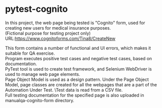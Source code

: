 # pytest-cognito
In this project, the web page being tested is "Cognito" form, used for creating new users for medical insurance purposes.\
(Fictional purpose for testing project only)\
URL:https://www.cognitoforms.com/Tina8/CreateNew

This form contains a number of functional and UI errors, which makes it suitable for QA exercise.\
Program executes positive test cases and negative test cases, based on documentation.\
PyTest tool is used to create test framework, and Selenium WebDriver is used to manage web page elements.\
Page Object Model is used as a design pattern. Under the Page Object Model, page classes are created for all the webpages that are a part of the Automation Under Test. \Test data is read from a CSV file.\
Full testing documentation for the specified page is also uploaded in manualqa-cognito-form directory.
